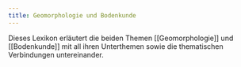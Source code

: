 ```yaml
---
title: Geomorphologie und Bodenkunde
---
```


Dieses Lexikon erläutert die beiden Themen [[Geomorphologie]] und [[Bodenkunde]] mit all ihren Unterthemen sowie die thematischen Verbindungen untereinander.
